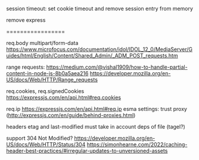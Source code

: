 session timeout: set cookie timeout and remove session entry from memory

remove express

=================

req.body multipart/form-data
  https://www.microfocus.com/documentation/idol/IDOL_12_0/MediaServer/Guides/html/English/Content/Shared_Admin/_ADM_POST_requests.htm

range requests: https://medium.com/@vishal1909/how-to-handle-partial-content-in-node-js-8b0a5aea216 https://developer.mozilla.org/en-US/docs/Web/HTTP/Range_requests

req.cookies, req.signedCookies https://expressjs.com/en/api.html#req.cookies

req.ip https://expressjs.com/en/api.html#req.ip
esma settings: trust proxy (http://expressjs.com/en/guide/behind-proxies.html)

headers etag and last-modified must take in account deps of file (tagel?)

support 304 Not Modified? 
  https://developer.mozilla.org/en-US/docs/Web/HTTP/Status/304
  https://simonhearne.com/2022/caching-header-best-practices/#irregular-updates-to-unversioned-assets
